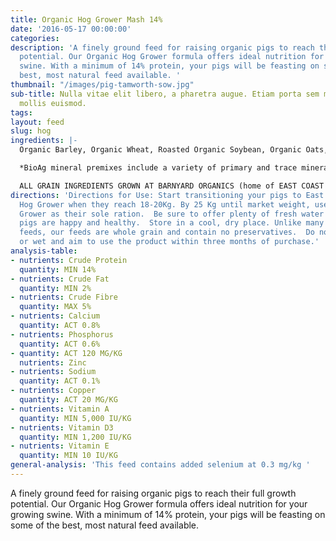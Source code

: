 ```yaml
---
title: Organic Hog Grower Mash 14%
date: '2016-05-17 00:00:00'
categories: 
description: 'A finely ground feed for raising organic pigs to reach their full growth
  potential. Our Organic Hog Grower formula offers ideal nutrition for your growing
  swine. With a minimum of 14% protein, your pigs will be feasting on some of the
  best, most natural feed available. '
thumbnail: "/images/pig-tamworth-sow.jpg"
sub-title: Nulla vitae elit libero, a pharetra augue. Etiam porta sem malesuada magna
  mollis euismod.
tags: 
layout: feed
slug: hog
ingredients: |-
  Organic Barley, Organic Wheat, Roasted Organic Soybean, Organic Oats, Organic Corn & Bio Ag Hog Grower Mineral Premix*.

  *BioAg mineral premixes include a variety of primary and trace minerals and vitamins, from sources such as: limestone; kelp meal; natural trace mineral salt; DL methionine and lysine in the layer mash (amino acids); selenium yeast; probiotics; enzymes; vitamins A, D, and E, plus vitamin B complex in addition to those vitamins in the premix.

  ALL GRAIN INGREDIENTS GROWN AT BARNYARD ORGANICS (home of EAST COAST ORGANIC FEED MILL) except corn (source:  Le Moulins des Cèdres, QC)
directions: 'Directions for Use: Start transitioning your pigs to East Coast Organic
  Hog Grower when they reach 18-20Kg. By 25 Kg until market weight, use Organic Hog
  Grower as their sole ration.  Be sure to offer plenty of fresh water to ensure your
  pigs are happy and healthy.  Store in a cool, dry place. Unlike many pelletized
  feeds, our feeds are whole grain and contain no preservatives.  Do not use if mouldy
  or wet and aim to use the product within three months of purchase.'
analysis-table:
- nutrients: Crude Protein
  quantity: MIN 14%
- nutrients: Crude Fat
  quantity: MIN 2%
- nutrients: Crude Fibre
  quantity: MAX 5%
- nutrients: Calcium
  quantity: ACT 0.8%
- nutrients: Phosphorus
  quantity: ACT 0.6%
- quantity: ACT 120 MG/KG
  nutrients: Zinc
- nutrients: Sodium
  quantity: ACT 0.1%
- nutrients: Copper
  quantity: ACT 20 MG/KG
- nutrients: Vitamin A
  quantity: MIN 5,000 IU/KG
- nutrients: Vitamin D3
  quantity: MIN 1,200 IU/KG
- nutrients: Vitamin E
  quantity: MIN 10 IU/KG
general-analysis: 'This feed contains added selenium at 0.3 mg/kg '
---
```



A finely ground feed for raising organic pigs to reach their full growth potential. Our Organic Hog Grower formula offers ideal nutrition for your growing swine. With a minimum of 14% protein, your pigs will be feasting on some of the best, most natural feed available.